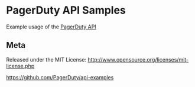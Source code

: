 PagerDuty API Samples
=========

Example usage of the [PagerDuty API](http://developer.pagerduty.com/)

Meta
----

Released under the MIT License: http://www.opensource.org/licenses/mit-license.php

https://github.com/PagerDuty/api-examples
